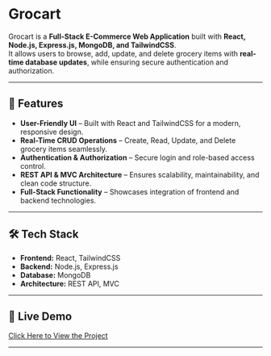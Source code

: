 # Grocart

Grocart is a **Full-Stack E-Commerce Web Application** built with **React, Node.js, Express.js, MongoDB, and TailwindCSS**.  
It allows users to browse, add, update, and delete grocery items with **real-time database updates**, while ensuring secure authentication and authorization.

---

## 🚀 Features
- **User-Friendly UI** – Built with React and TailwindCSS for a modern, responsive design.  
- **Real-Time CRUD Operations** – Create, Read, Update, and Delete grocery items seamlessly.  
- **Authentication & Authorization** – Secure login and role-based access control.  
- **REST API & MVC Architecture** – Ensures scalability, maintainability, and clean code structure.  
- **Full-Stack Functionality** – Showcases integration of frontend and backend technologies.  

---

## 🛠️ Tech Stack
- **Frontend:** React, TailwindCSS  
- **Backend:** Node.js, Express.js  
- **Database:** MongoDB  
- **Architecture:** REST API, MVC  

---

## 🔗 Live Demo
[Click Here to View the Project](https://gro-cart.vercel.app/)

---
